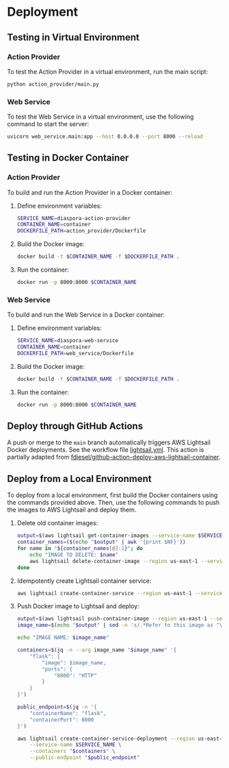 # Deployment

## Testing in Virtual Environment

### Action Provider

To test the Action Provider in a virtual environment, run the main script:

```bash
python action_provider/main.py
```

### Web Service

To test the Web Service in a virtual environment, use the following command to start the server:

```bash
uvicorn web_service.main:app --host 0.0.0.0 --port 8000 --reload
```

## Testing in Docker Container

### Action Provider

To build and run the Action Provider in a Docker container:

1. Define environment variables:

    ```bash
    SERVICE_NAME=diaspora-action-provider
    CONTAINER_NAME=container
    DOCKERFILE_PATH=action_provider/Dockerfile
    ```

2. Build the Docker image:

    ```bash
    docker build -t $CONTAINER_NAME -f $DOCKERFILE_PATH .
    ```

3. Run the container:

    ```bash
    docker run -p 8000:8000 $CONTAINER_NAME
    ```

### Web Service

To build and run the Web Service in a Docker container:

1. Define environment variables:

    ```bash
    SERVICE_NAME=diaspora-web-service
    CONTAINER_NAME=container
    DOCKERFILE_PATH=web_service/Dockerfile
    ```

2. Build the Docker image:

    ```bash
    docker build -t $CONTAINER_NAME -f $DOCKERFILE_PATH .
    ```

3. Run the container:

    ```bash
    docker run -p 8000:8000 $CONTAINER_NAME
    ```

## Deploy through GitHub Actions

A push or merge to the `main` branch automatically triggers AWS Lightsail Docker deployments. See the workflow file [lightsail.yml](https://github.com/haochenpan/diaspora-service/blob/main/.github/workflows/lightsail.yml). This action is partially adapted from [fdiesel/github-action-deploy-aws-lightsail-container](https://github.com/fdiesel/github-action-deploy-aws-lightsail-container).

## Deploy from a Local Environment

To deploy from a local environment, first build the Docker containers using the commands provided above. Then, use the following commands to push the images to AWS Lightsail and deploy them.

1. Delete old container images:

    ```bash
    output=$(aws lightsail get-container-images --service-name $SERVICE_NAME --no-paginate --output text)
    container_names=($(echo "$output" | awk '{print $NF}'))
    for name in "${container_names[@]:1}"; do
        echo "IMAGE TO DELETE: $name"
        aws lightsail delete-container-image --region us-east-1 --service-name $SERVICE_NAME --image "$name" || true
    done
    ```

2. Idempotently create Lightsail container service:

    ```bash
    aws lightsail create-container-service --region us-east-1 --service-name $SERVICE_NAME --power small --scale 1 || true
    ```

3. Push Docker image to Lightsail and deploy:

    ```bash
    output=$(aws lightsail push-container-image --region us-east-1 --service-name $SERVICE_NAME --label $CONTAINER_NAME --image $CONTAINER_NAME)
    image_name=$(echo "$output" | sed -n 's/.*Refer to this image as "\(.*\)" in deployments.*/\1/p')

    echo "IMAGE NAME: $image_name"

    containers=$(jq -n --arg image_name "$image_name" '{
        "flask": {
            "image": $image_name,
            "ports": {
                "8000": "HTTP"
            }
        }
    }')

    public_endpoint=$(jq -n '{
        "containerName": "flask",
        "containerPort": 8000
    }')

    aws lightsail create-container-service-deployment --region us-east-1 \
        --service-name $SERVICE_NAME \
        --containers "$containers" \
        --public-endpoint "$public_endpoint"
    ```